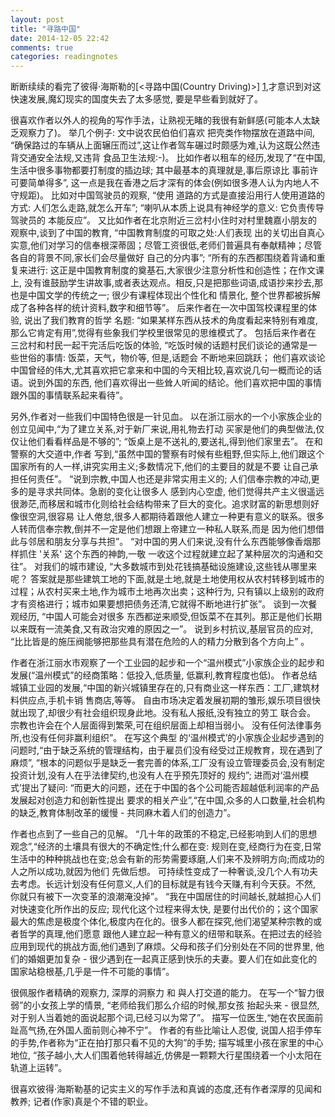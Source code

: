 ```yaml
---
layout: post
title: "寻路中国"
date: 2014-12-05 22:42
comments: true
categories: readingnotes
---
```

断断续续的看完了彼得·海斯勒的[<寻路中国(Country Driving)>] [1],才意识到对这快速发展,魔幻现实的国度失去了太多感觉, 要是早些看到就好了。

很喜欢作者以外人的视角的写作手法，让熟视无睹的我很有新鲜感(可能本人太缺乏观察力了)。 举几个例子: 文中说农民伯伯们喜欢
把壳类作物摆放在道路中间, “确保路过的车辆从上面辗压而过”,这让作者驾车碾过时颇感为难,认为这既公然违背交通安全法规,又违背
食品卫生法规:-)。 比如作者以租车的经历,发现了“在中国,生活中很多事物都要打制度的插边球; 其中最基本的真理就是,事后原谅比
事前许可要简单得多”, 这一点是我在香港之后才深有的体会(例如很多港人认为内地人不守规距)。  比如对中国驾驶员的观察, “使用
道路的方式是直接沿用行人使用道路的方式: 人们怎么走路,就怎么开车”; “喇叭从本质上说具有神经学的意义: 它负责传导驾驶员的
本能反应”。 又比如作者在北京附近三岔村小住时对村里魏嘉小朋友的观察中,谈到了中国的教育, “中国教育制度的可取之处:人们表现
出的关切出自真心实意,他们对学习的信奉根深蒂固；尽管工资很低,老师们普遍具有奉献精神；尽管各自的背景不同,家长们会尽量做好
自己的分内事”; “所有的东西都围绕着背诵和重复来进行: 这正是中国教育制度的奠基石,大家很少注意分析性和创造性；在作文课上,
没有谁鼓励学生讲故事,或者表达观点。相反,只是把那些词语,成语抄来抄去,那也是中国文学的传统之一; 很少有课程体现出个性化和
情景化, 整个世界都被拆解成了各种各样的统计资料,数字和细节等”。 后来作者在一次中国驾校课程里的体验, 说出了我们教育的哲学
名题: “如果某样东西从技术的角度看起来特别有难度,那么它肯定有用”,觉得有些象我们学校里很常见的思维模式了。 包括后来作者在
三岔村和村民一起干完活后吃饭的体验, “吃饭时候的话题村民们谈论的通常是一些世俗的事情: 饭菜，天气，物价等, 但是,话题会
不断地来回跳跃； 他们喜欢谈论中国曾经的伟大,尤其喜欢把它拿来和中国的今天相比较,喜欢说几句一概而论的话语。说到外国的东西,
他们喜欢得出一些耸人听闻的结论。他们喜欢把中国的事情跟外国的事情联系起来看待”。


另外,作者对一些我们中国特色很是一针见血。 以在浙江丽水的一个小家族企业的创立见闻中,“为了建立关系,对于新厂来说,用礼物去打动
买家是他们的典型做法,仅仅让他们看看样品是不够的”; “饭桌上是不送礼的,要送礼,得到他们家里去”。 在和警察的大交道中,作者
写到,“虽然中国的警察有时候有些粗野,但实际上,他们跟这个国家所有的人一样,讲究实用主义;多数情况下,他们的主要目的就是不要
让自己承担任何责任”。 “说到宗教,中国人也还是非常实用主义的; 人们信奉宗教的冲动,更多的是寻求共同体。急剧的变化让很多人
感到内心空虚, 他们觉得共产主义很遥远很渺茫,而移居和城市化则给社会结构带来了巨大的变化。追求财富的新思想则好像很空洞,很容易
让人倦怠,很多人都期待着跟他人建立一种更有意义的联系。很多人转而信奉宗教,倒并不一定是他们想跟上帝建立一种私人联系,而是
因为他们想借此与邻居和朋友分享与共担”。 “对中国的男人们来说,没有什么东西能够像香烟那样抓住 '关系' 这个东西的神韵,一敬
一收这个过程就建立起了某种层次的沟通和交往”。 对我们的城市建设, “大多数城市到处花钱搞基础设施建设,这些钱从哪里来呢？
答案就是那些建筑工地的下面,就是土地,就是土地使用权从农村转移到城市的过程；从农村买来土地,作为城市土地再次出卖；这种行为,
只有镇以上级别的政府才有资格进行；城市如果要想把债务还清,它就得不断地进行扩张”。 谈到一次餐观经历, “中国人可能会对很多
东西都逆来顺受,但饭菜不在其列。那正是他们长期以来既有一流美食,又有政治灾难的原因之一”。 说到乡村抗议,基层官员的应对,
“比比皆是的施压阀能够把那些具有潜在危险的人的精力分散到各个方向上” 。


作者在浙江丽水市观察了一个工业园的起步和一个“温州模式”小家族企业的起步和发展(“温州模式”的经商策略：低投入,低质量,
低赢利,教育程度也低)。 作者总结城镇工业园的发展,“中国的新兴城镇里存在的,只有商业这一样东西：工厂,建筑材料供应点,手机卡销
售商店,等等。 自由市场决定着发展初期的雏形,娱乐项目很快就出现了,却很少有社会组织现身此地。没有私人报纸,没有独立的劳工
联合会。 宗教也许会在个人层面得到繁荣,可在组织层面上却相当弱小。 没有任何法律事务所,也没有任何非赢利组织”。 在写这个典型
的‘温州模式’的小家族企业起步遇到的问题时,“由于缺乏系统的管理结构，由于雇员们没有经受过正规教育，现在遇到了麻烦”,
“根本的问题似乎是缺乏一套完善的体系,工厂没有设立管理委员会,没有制定投资计划,没有人在乎法律契约,也没有人在乎预先顶好的
规约”; 进而对‘温州模式’提出了疑问: “而更大的问题，还在于中国的各个公司能否超越低利润率的产品发展起对创造力和创新性提出
要求的相关产业”,“在中国,众多的人口数量,社会机构的缺乏,教育体制改革的缓慢 - 共同麻木着人们的创造力”。


作者也点到了一些自己的见解。 “几十年的政策的不稳定,已经影响到人们的思想观念”,“经济的土壤具有很大的不确定性;什么都在变:
规则在变,经商行为在变,日常生活中的种种挑战也在变;总会有新的形势需要琢磨,人们来不及辨明方向;而成功的人之所以成功,就因为他们
先做后想。 可持续性变成了一种奢谈,没几个人有功夫去考虑。长远计划没有任何意义,人们的目标就是有钱今天赚,有利今天获。不然,
你就只有被下一次变革的浪潮淹没掉”。 “我在中国居住的时间越长,就越担心人们对快速变化所作出的反应; 现代化这个过程来得太快,
是要付出代价的；这个国家最大的焦虑是极度个体化,极度内在化的。很多人都在探究,他们渴望某种宗教的或者哲学的真理,他们愿意
跟他人建立起一种有意义的纽带和联系。在把过去的经验应用到现代的挑战方面,他们遇到了麻烦。父母和孩子们分别处在不同的世界里,
他们的婚姻更加复杂 - 很少遇到在一起真正感到快乐的夫妻。要人们在如此变化的国家站稳根基,几乎是一件不可能的事情”。


很佩服作者精确的观察力, 深厚的洞察力 和 與人打交道的能力。 在写一个“智力很弱”的小女孩上学的情景, “老师给我们那么介绍的时候,那女孩
抬起头来 - 很显然,对于别人当着她的面说起那个词,已经习以为常了”。 描写一位医生,“她在农民面前趾高气扬,在外国人面前则心神不宁”。
作者的有些比喻让人忍俊, 说国人招手停车的手势,作者称为“正在拍打那只看不见的大狗”的手势; 描写城里小孩在家里的中心地位,
“孩子越小,大人们围着他转得越近,仿佛是一颗颗大行星围绕着一个小太阳在轨道上运转”。


很喜欢彼得·海斯勒基的记实主义的写作手法和真诚的态度,还有作者深厚的见闻和教养; 记者(作家)真是个不错的职业。

[1]: http://book.douban.com/subject/5414391
